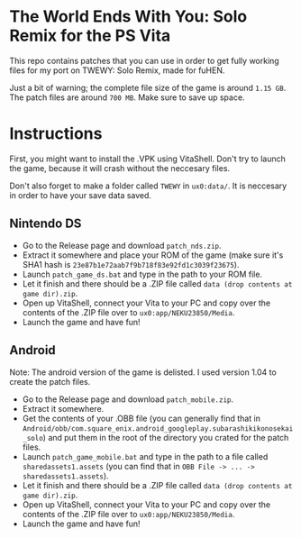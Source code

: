 # The World Ends With You: Solo Remix for the PS Vita
This repo contains patches that you can use in order to get fully working files for my port on TWEWY: Solo Remix, made for fuHEN.

Just a bit of warning; the complete file size of the game is around ``1.15 GB``. The patch files are around ``700 MB``. Make sure to save up space.

# Instructions
First, you might want to install the .VPK using VitaShell. Don't try to launch the game, because it will crash without the neccesary files.

Don't also forget to make a folder called ``TWEWY`` in ``ux0:data/``. It is neccesary in order to have your save data saved.

## Nintendo DS
- Go to the Release page and download ``patch_nds.zip``.
- Extract it somewhere and place your ROM of the game (make sure it's SHA1 hash is ``23e87b1e72aab7f9b718f83e92fd1c3039f23675``).
- Launch ``patch_game_ds.bat`` and type in the path to your ROM file.
- Let it finish and there should be a .ZIP file called ``data (drop contents at game dir).zip``.
- Open up VitaShell, connect your Vita to your PC and copy over the contents of the .ZIP file over to ``ux0:app/NEKU23850/Media``.
- Launch the game and have fun!

## Android
Note: The android version of the game is delisted. I used version 1.04 to create the patch files.

- Go to the Release page and download ``patch_mobile.zip``.
- Extract it somewhere.
- Get the contents of your .OBB file (you can generally find that in ``Android/obb/com.square_enix.android_googleplay.subarashikikonosekai_solo``) and put them in the root of the directory you crated for the patch files.
- Launch ``patch_game_mobile.bat`` and type in the path to a file called ``sharedassets1.assets`` (you can find that in ``OBB File -> ... -> sharedassets1.assets``).
- Let it finish and there should be a .ZIP file called ``data (drop contents at game dir).zip``.
- Open up VitaShell, connect your Vita to your PC and copy over the contents of the .ZIP file over to ``ux0:app/NEKU23850/Media``.
- Launch the game and have fun!
